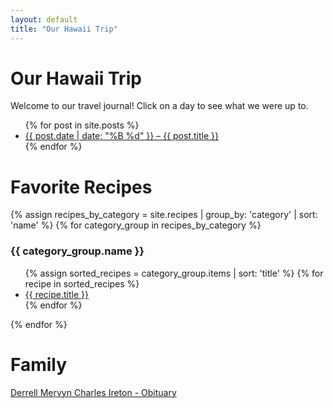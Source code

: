 ```yaml
---
layout: default
title: "Our Hawaii Trip"
---
```


# Our Hawaii Trip
Welcome to our travel journal! Click on a day to see what we were up to.

<ul>
  {% for post in site.posts %}
    <li><a href="{{ post.url }}">{{ post.date | date: "%B %d" }} – {{ post.title }}</a></li>
  {% endfor %}
</ul>

# Favorite Recipes

{% assign recipes_by_category = site.recipes | group_by: 'category' | sort: 'name' %}
{% for category_group in recipes_by_category %}
  <h3>{{ category_group.name }}</h3>
  <ul>
    {% assign sorted_recipes = category_group.items | sort: 'title' %}
    {% for recipe in sorted_recipes %}
      <li><a href="{{ recipe.url }}">{{ recipe.title }}</a></li>
    {% endfor %}
  </ul>
{% endfor %}

# Family
[Derrell Mervyn Charles Ireton - Obituary](_family/derrell_mervyn_charles_ireton_obituary.md)